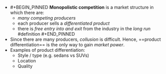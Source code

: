 - #+BEGIN_PINNED
  **Monopolistic competition** is a market structure in which there are:
  - *many competing producers*
  - each producer sells a *differentiated product*
  - there is *free entry into and exit* from the industry in the *long run* 
  #definition 
  #+END_PINNED
- Since there are many producers, *collusion* is difficult. Hence, ==product differentiation== is the only way to gain *market power*.
- Examples of product differentiation:
	- Style / type (e.g. sedans vs SUVs)
	- Location
	- Quality